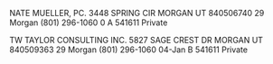 

NATE MUELLER, PC.	3448 SPRING CIR		MORGAN	UT	840506740	29	Morgan	(801) 296-1060	0	A	541611	Private


TW TAYLOR CONSULTING INC.	5827 SAGE CREST DR		MORGAN	UT	840509363	29	Morgan	(801) 296-1060	04-Jan	B	541611	Private

